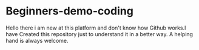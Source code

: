# Beginners-demo-coding
Hello there
i am new at this platform and don't know how Github works.I have Created this repository just to understand it in a better way. A helping hand is always welcome.
